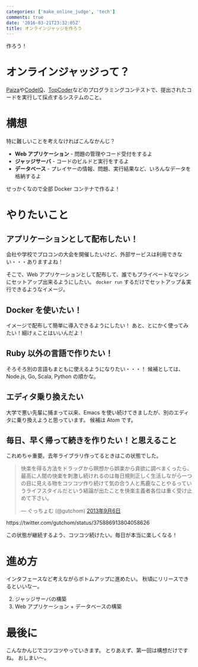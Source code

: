 ```yaml
---
categories: ['make_online_judge', 'tech']
comments: true
date: '2016-03-21T23:32:05Z'
title: オンラインジャッジを作ろう
---
```


作ろう！

# オンラインジャッジって？

[Paiza](https://paiza.jp/)や[CodeIQ](https://codeiq.jp/)、[TopCoder](http://jp.topcoder.com/)などのプログラミングコンテストで、提出されたコードを実行して採点するシステムのこと。

# 構想

特に難しいことを考えなければこんなかんじ？

- **Web アプリケーション** - 問題の管理やコード受付をするよ
- **ジャッジサーバ** - コードのビルドと実行をするよ
- **データベース** - プレイヤーの情報、問題、実行結果など、いろんなデータを格納するよ

せっかくなので全部 Docker コンテナで作るよ！

# やりたいこと

## アプリケーションとして配布したい！

会社や学校でプロコンの大会を開催したいけど、外部サービスは利用できない・・・ありますよね！

そこで、Web アプリケーションとして配布して、誰でもプライベートなマシンにセットアップ出来るようにしたい。
`docker run` するだけでセットアップ＆実行できるようなイメージ。

## Docker を使いたい！

イメージで配布して簡単に導入できるようにしたい！
あと、とにかく使ってみたい！細けぇことはいいんだよ！

## Ruby 以外の言語で作りたい！

そろそろ別の言語もまともに使えるようになりたい・・・！
候補としては、Node.js, Go, Scala, Python の順かな。

## エディタ乗り換えたい

大学で悪い先輩に捕まって以来、Emacs を使い続けてきましたが、別のエディタに乗り換えようと思っています。
候補は Atom です。

## 毎日、早く帰って続きを作りたい！と思えること

これめちゃ重要。去年ライブラリ作ってるときはこの状態でした。

<blockquote class="twitter-tweet" data-lang="ja"><p lang="ja" dir="ltr">快楽を得る方法をドラッグから瞑想から娯楽から貪欲に調べまくったら、最高に人間の快楽を刺激し続けれるのは毎日規則正しく生活しながら一つの目に見える物をコツコツ作り続けて気の合う人と馬鹿なことやるっていうライフスタイルだという結論が出たことを快楽主義者各位は重く受け止めて下さい。</p>&mdash; ぐっちょむ (@gutchom) <a href="https://twitter.com/gutchom/status/375886913804058626">2013年9月6日</a></blockquote>
<script async src="//platform.twitter.com/widgets.js" charset="utf-8"></script>
https://twitter.com/gutchom/status/375886913804058626

この状態が継続するよう、コツコツ続けたい。毎日が本当に楽しくなる！

# 進め方

インタフェースなど考えながらボトムアップに進めたい。
秋頃にリリースできるといいなー。

2. ジャッジサーバの構築
3. Web アプリケーション + データベースの構築

# 最後に

こんなかんじでコツコツやっていきます。
とりあえず、第一回は構想だけですね。
おしまい〜。
